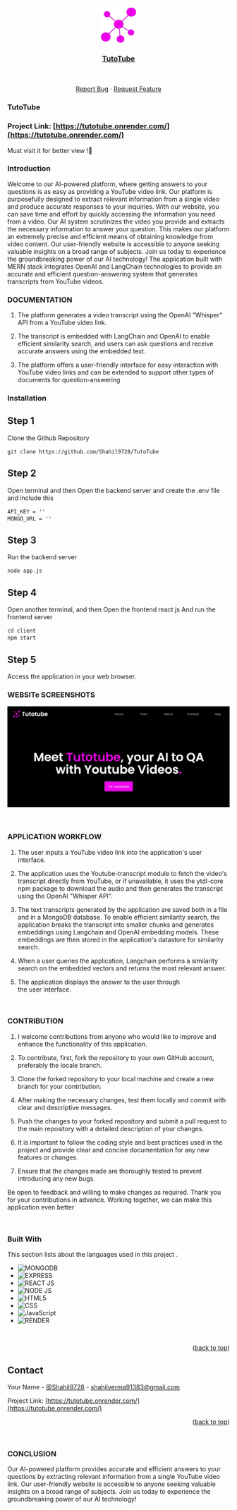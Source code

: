 <!-- Improved compatibility of back to top link: See: https://github.com/Shahil9728/TutoTube/ -->
<a name="readme-top"></a>


<!-- PROJECT LOGO -->
<br />
<div align="center">
  <a href="https://github.com/Shahil9728/TutoTube">
    <img src="client/public/logo.png" alt="Logo" width="80" height="80">
  </a>

  <h3 align="center"><a href="https://tutotube.onrender.com/" target="_blank">TutoTube</a></h3>
  <p align="center">
    <br />
    <br />
    <a href="https://github.com/Shahil9728/TutoTube/issues">Report Bug</a>
    ·
    <a href="https://github.com/Shahil9728/TutoTube/issues">Request Feature</a>
  </p>
</div>

### TutoTube

### Project Link: [https://tutotube.onrender.com/](https://tutotube.onrender.com/)
Must visit it for better view !🥰 

### Introduction

Welcome to our AI-powered platform, where getting answers to your questions is as easy as providing a YouTube video link. Our platform is purposefully designed to extract relevant information from a single video and produce accurate responses to your inquiries. With our website, you can save time and effort by quickly accessing the information you need from a video. Our AI system scrutinizes the video you provide and extracts the necessary information to answer your question. This makes our platform an extremely precise and efficient means of obtaining knowledge from video content. Our user-friendly website is accessible to anyone seeking valuable insights on a broad range of subjects. Join us today to experience the groundbreaking power of our AI technology! The application built with MERN stack integrates OpenAI and LangChain technologies to provide an accurate and efficient question-answering system that generates transcripts from YouTube videos.


### DOCUMENTATION

1. The platform generates a video transcript using the OpenAI "Whisper" API from a YouTube video link.

2. The transcript is embedded with LangChain and OpenAI to enable efficient similarity search, and users can ask questions and receive accurate answers using the embedded text.

3. The platform offers a user-friendly interface for easy interaction with YouTube video links and can be extended to support other types of documents for question-answering


### Installation

## Step 1
Clone the Github Repository
```shell
git clone https://github.com/Shahil9728/TutoTube
```

## Step 2
Open terminal and then 
Open the backend server and create the .env file and include this
```shell
API_KEY = ''
MONGO_URL = ''
```

## Step 3
Run the backend server
```shell
node app.js
```
## Step 4
Open another terminal, and then
Open the frontend react js And run the frontend server
```shell
cd client
npm start
```

## Step 5 
Access the application in your web browser.


<!-- IMAGES -->
### WEBSITe SCREENSHOTS

![Alt image](ss1.png)

<br/>


### APPLICATION WORKFLOW

1. The user inputs a YouTube video link into the application's user interface.

2. The application uses the Youtube-transcript module to fetch the video's transcript directly from YouTube, or if unavailable, it uses the ytdl-core npm package to download the audio and then generates the transcript using the OpenAI "Whisper API".

3. The text transcripts generated by the application are saved both in a file and in a MongoDB database. To enable efficient similarity search, the application breaks the transcript into smaller chunks and generates embeddings using Langchain and OpenAI embedding models. These embeddings are then stored in the application's datastore for similarity search.

4. When a user queries the application, Langchain performs a similarity search on the embedded vectors and returns the most relevant answer.

5. The application displays the answer to the user through the user interface.

<br>


### CONTRIBUTION

1. I welcome contributions from anyone who would like to improve and enhance the functionality of this application.

2. To contribute, first, fork the repository to your own GitHub account, preferably the locale branch.

3. Clone the forked repository to your local machine and create a new branch for your contribution.

4. After making the necessary changes, test them locally and commit with clear and descriptive messages.

5. Push the changes to your forked repository and submit a pull request to the main repository with a detailed description of your changes.

6. It is important to follow the coding style and best practices used in the project and provide clear and concise documentation for any new features or changes.

7. Ensure that the changes made are thoroughly tested to prevent introducing any new bugs.

Be open to feedback and willing to make changes as required.
Thank you for your contributions in advance. Working together, we can make this application even better


<br>

### Built With

This section lists about the languages used in this project .

* ![MONGODB](https://img.shields.io/badge/MongoDB-4EA94B?style=for-the-badge&logo=mongodb&logoColor=white)
* ![EXPRESS](https://img.shields.io/badge/Express.js-000000?style=for-the-badge&logo=express&logoColor=white)
* ![REACT JS](https://img.shields.io/badge/React-20232A?style=for-the-badge&logo=react&logoColor=61DAFB)
* ![NODE JS](https://img.shields.io/badge/Node.js-339933?style=for-the-badge&logo=nodedotjs&logoColor=whitee)
* ![HTML5](https://img.shields.io/badge/html5-%23E34F26.svg?style=for-the-badge&logo=html5&logoColor=white)
* ![CSS](https://img.shields.io/badge/css-%2338B2AC.svg?style=for-the-badge&logo=tailwind-css&logoColor=white)
* ![JavaScript](https://img.shields.io/badge/javascript-%23323330.svg?style=for-the-badge&logo=javascript&logoColor=%23F7DF1E)
* ![RENDER](https://img.shields.io/badge/Render-46E3B7?style=for-the-badge&logo=render&logoColor=white)


<br>

<p align="right">(<a href="#readme-top">back to top</a>)</p>

<!-- CONTACT -->
## Contact

Your Name - [@Shahil9728](https://twitter.com/Shahil9728) - shahilverma91383@gmail.com

Project Link: [https://tutotube.onrender.com/](https://tutotube.onrender.com/)

<p align="right">(<a href="#readme-top">back to top</a>)</p>


<br>


### CONCLUSION

Our AI-powered platform provides accurate and efficient answers to your questions by extracting relevant information from a single YouTube video link. Our user-friendly website is accessible to anyone seeking valuable insights on a broad range of subjects. Join us today to experience the groundbreaking power of our AI technology!





